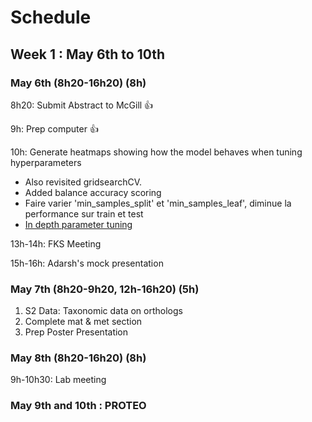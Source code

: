 # Schedule

## Week 1 : May 6th to 10th

### May 6th (8h20-16h20) (8h)

8h20: Submit Abstract to McGill 👍

9h: Prep computer 👍

10h: Generate heatmaps showing how the model behaves when tuning hyperparameters
- Also revisited gridsearchCV.
- Added balance accuracy scoring
- Faire varier 'min_samples_split' et 'min_samples_leaf', diminue la performance sur train et test
- [In depth parameter tuning](https://medium.com/all-things-ai/in-depth-parameter-tuning-for-random-forest-d67bb7e920d)

13h-14h: FKS Meeting

15h-16h: Adarsh's mock presentation 

### May 7th (8h20-9h20, 12h-16h20) (5h)

1. S2 Data: Taxonomic data on orthologs
2. Complete mat & met section
3. Prep Poster Presentation

### May 8th (8h20-16h20) (8h)

9h-10h30: Lab meeting

### May 9th and 10th : PROTEO

